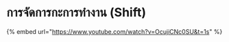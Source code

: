 # การจัดการกะการทำงาน \(Shift\)



{% embed url="https://www.youtube.com/watch?v=OcujiCNc0SU&t=1s" %}



